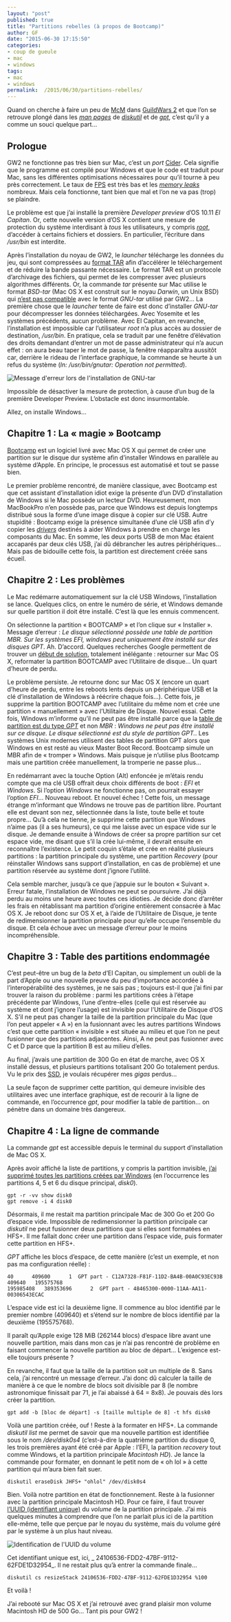 ```yaml
---
layout: "post"
published: true
title: "Partitions rebelles (à propos de Bootcamp)"
author: GF
date: "2015-06-30 17:15:50"
categories:
- coup de gueule
- mac
- windows
tags:
- mac
- windows
permalink:  /2015/06/30/partitions-rebelles/
---
```


Quand on cherche à faire un peu de [McM][1] dans [GuildWars 2][2] et que l’on se retrouve plongé dans les _[man pages][3]_ de _[diskutil][4]_ et de _[gpt][5]_, c’est qu’il y a comme un souci quelque part…

## Prologue

GW2 ne fonctionne pas très bien sur Mac, c’est un _port_ [Cider][6]. Cela signifie que le programme est compilé pour Windows et que le code est traduit pour Mac, sans les différentes optimisations nécessaires pour qu’il tourne à peu près correctement. Le taux de [FPS][7] est très bas et les _[memory leaks][8]_ nombreux. Mais cela fonctionne, tant bien que mal et l’on ne va pas (trop) se plaindre.

Le problème est que j’ai installé la première _Developer preview_ d’OS 10.11 _El Capitan_. Or, cette nouvelle version d’OS X contient une mesure de protection du système interdisant à _tous_ les utilisateurs, y compris _[root][9]_, d’accéder à certains fichiers et dossiers. En particulier, l’écriture dans _/usr/bin_ est interdite. 

Après l’installation du noyau de GW2, le _launcher_ télécharge les données du jeu, qui sont compressées au [format TAR][10] afin d’accélérer le téléchargement et de réduire la bande passante nécessaire. Le format TAR est un protocole d’archivage des fichiers, qui permet de les compresser avec plusieurs algorithmes différents. Or, la commande _tar_ présente sur Mac utilise le format _BSD-tar_ (Mac OS X est construit sur le noyau _Darwin_, un Unix BSD) qui [n’est pas compatible][11] avec le format _GNU-tar_ utilisé par GW2… La première chose que le _launcher_ tente de faire est donc d’installer _GNU-tar_ pour décompresser les données téléchargées. Avec Yosemite et les systèmes précédents, aucun problème. Avec El Capitan, en revanche, l’installation est impossible car l’utilisateur _root_ n’a plus accès au dossier de destination, _/usr/bin_. En pratique, cela se traduit par une fenêtre d’élévation des droits demandant d’entrer un mot de passe administrateur qui n’a aucun effet : on aura beau taper le mot de passe, la fenêtre réapparaîtra aussitôt car, derrière le rideau de l’interface graphique, la commande se heurte à un refus du système (_ln: /usr/bin/gnutar: Operation not permitted_).

![][image-1]

Impossible de désactiver la mesure de protection, à cause d’un bug de la première Developer Preview. L’obstacle est donc insurmontable.

Allez, on installe Windows…

## Chapitre 1 : La « magie » Bootcamp

[Bootcamp][12] est un logiciel livré avec Mac OS X qui permet de créer une partition sur le disque dur système afin d’installer Windows en parallèle au système d’Apple. En principe, le processus est automatisé et tout se passe bien. 

Le premier problème rencontré, de manière classique, avec Bootcamp est que cet assistant d’installation idiot exige la présente d’un DVD d’installation de Windows si le Mac possède un lecteur DVD. Heureusement, mon MacBookPro n’en possède pas, parce que Windows est depuis longtemps distribué sous la forme d’une image disque à copier sur clé USB. Autre stupidité : Bootcamp exige la présence simultanée d’une clé USB afin d’y copier les _[drivers][13]_ destinés à aider Windows à prendre en charge les composants du Mac. En somme, les deux ports USB de mon Mac étaient accaparés par deux clés USB, j’ai dû débrancher les autres périphériques… Mais pas de bidouille cette fois, la partition est directement créée sans écueil. 

## Chapitre 2 : Les problèmes

Le Mac redémarre automatiquement sur la clé USB Windows, l’installation se lance. Quelques clics, on entre le numéro de série, et Windows demande sur quelle partition il doit être installé. C’est là que les ennuis commencent.

On sélectionne la partition « BOOTCAMP » et l’on clique sur « Installer ». Message d’erreur : _Le disque sélectionné possède une table de partition MBR. Sur les systèmes EFI, windows peut uniquement être installé sur des disques GPT_.  Ah. D’accord. Quelques recherches Google permettent de trouver un [début de solution][14], totalement inélégante : retourner sur Mac OS X, reformater la partition BOOTCAMP avec l’Utilitaire de disque… Un quart d’heure de perdu.

Le problème persiste. Je retourne donc sur Mac OS X (encore un quart d’heure de perdu, entre les reboots lents depuis un périphérique USB et la clé d’installation de Windows à réécrire chaque fois…). Cette fois, je supprime la partition BOOTCAMP avec l’utilitaire du même nom et crée une partition « manuellement » avec l’Utilitaire de Disque. Nouvel essai. Cette fois, Windows m’informe qu’il ne peut pas être installé parce que la [table de partition est du type _GPT_][15] et non _MBR_ : _Windows ne peut pas être installé sur ce disque. Le disque sélectionné est du style de partition GPT._. Les systèmes Unix modernes utilisent des tables de partition GPT alors que Windows en est resté au vieux Master Boot Record. Bootcamp simule un MBR afin de « tromper » Windows. Mais puisque je n’utilise plus Bootcamp mais une partition créée manuellement, la tromperie ne passe plus…

En redémarrant avec la touche Option (Alt) enfoncée je m’étais rendu compte que ma clé USB offrait deux choix différents de boot : _EFI_ et _Windows_. Si l’option _Windows_ ne fonctionne pas, on pourrait essayer l’option _EFI_… Nouveau reboot. Et nouvel échec ! Cette fois, un message étrange m’informant que Windows ne trouve pas de partition libre. Pourtant elle est devant son nez, sélectionnée dans la liste, toute belle et toute propre… Qu’à cela ne tienne, je supprime cette partition que Windows n’aime pas (il a ses humeurs), ce qui me laisse avec un espace vide sur le disque. Je demande ensuite à Windows de créer sa propre partition sur cet espace vide, me disant que s’il la crée lui-même, il devrait ensuite en reconnaître l’existence. Le petit coquin s’étale et crée en réalité plusieurs partitions : la partition principale du système, une partition _Recovery_ (pour réinstaller Windows sans support d’installation, en cas de problème) et une partition réservée au système dont j’ignore l’utilité. 

Cela semble marcher, jusqu’à ce que j’appuie sur le bouton « Suivant ». Erreur fatale, l’installation de Windows ne peut se poursuivre. J’ai déjà perdu au moins une heure avec toutes ces idioties. Je décide donc d’arrêter les frais en rétablissant ma partition d’origine entièrement consacrée à Mac OS X. Je reboot donc sur OS X et, à l’aide de l’Utilitaire de Disque, je tente de redimensionner la partition principale pour qu’elle occupe l’ensemble du disque. Et cela échoue avec un message d’erreur pour le moins incompréhensible.

## Chapitre 3 : Table des partitions endommagée

C’est peut-être un bug de la _beta_ d’El Capitan, ou simplement un oubli de la part d’Apple ou une nouvelle preuve du peu d’importance accordée à l’interopérabilité des systèmes, je ne sais pas ; toujours est-il que j’ai fini par trouver la raison du problème : parmi les partitions crées à l’étape précédente par Windows, l’une d’entre-elles (celle qui est réservée au système et dont j’ignore l’usage) est invisible pour l’Utilitaire de Disque d’OS X. S’il ne peut pas changer la taille de la partition principale du Mac (que l’on peut appeler « A ») en la fusionnant avec les autres partitions Windows c’est que cette partition « invisible » est située au milieu et que l’on ne peut fusionner que des partitions adjacentes. Ainsi, A ne peut pas fusionner avec C et D parce que la partition B est au milieu d’elles. 

Au final, j’avais une partition de 300 Go en état de marche, avec OS X installé dessus, et plusieurs partitions totalisant 200 Go totalement perdus. Vu le prix des [SSD][16], je voulais récupérer mes _gigas_ perdus…

La seule façon de supprimer cette partition, qui demeure invisible des utilitaires avec une interface graphique, est de recourir à la ligne de commande, en l’occurrence _gpt_, pour modifier la table de partition… on pénètre dans un domaine très dangereux.

## Chapitre 4 : La ligne de commande

La commande _gpt_ est accessible depuis le terminal du support d’installation de Mac OS X.

Après avoir affiché la liste de partitions, y compris la partition invisible, [j’ai supprimé toutes les partitions créées par Windows][17] (en l’occurrence les partitions 4, 5 et 6 du disque principal, _disk0_).

	gpt -r -vv show disk0
	gpt remove -i 4 disk0

Désormais, il me restait ma partition principale Mac de 300 Go et 200 Go d’espace vide. Impossible de redimensionner la partition principale car _diskutil_ ne peut fusionner deux partitions que si elles sont formatées en HFS+. Il me fallait donc créer une partition dans l’espace vide, puis formater cette partition en HFS+.

_GPT_ affiche les blocs d’espace, de cette manière (c’est un exemple, et non pas ma configuration réelle) :

	40      409600      1  GPT part - C12A7328-F81F-11D2-BA4B-00A0C93EC93B
	409640   195575768         
	195985408   389353696      2  GPT part - 48465300-0000-11AA-AA11-00306543ECAC

L’espace vide est ici la deuxième ligne. Il commence au bloc identifié par le premier nombre (409640) et s’étend sur le nombre de blocs identifié par la deuxième (195575768).

Il paraît qu’Apple exige 128 MiB (262144 blocs) d’espace libre avant une nouvelle partition, mais dans mon cas je n’ai pas rencontré de problème en faisant commencer la nouvelle partition au bloc de départ… L’exigence est-elle toujours présente ?

En revanche, il faut que la taille de la partition soit un multiple de 8. Sans cela, j’ai rencontré un message d’erreur. J’ai donc dû calculer la taille de manière à ce que le nombre de blocs soit divisible par 8 (le nombre astronomique finissait par 71, je l’ai abaissé à 64 = 8x8). Je pouvais dès lors créer la partition.

	gpt add -b [bloc de départ] -s [taille multiple de 8] -t hfs disk0

Voilà une partition créée, ouf ! Reste à la formater en HFS+. La commande _diskutil list_ me permet de savoir que ma nouvelle partition est identifiée sous le nom _/dev/disk0s4_ (c’est-à-dire la quatrième partition du disque 0, les trois premières ayant été créé par Apple : l’EFI, la partition _recovery_ tout comme Windows, et la partition principale _Macintosh HD_). Je lance la commande pour formater, en donnant le petit nom de « oh lol » à cette partition qui m’aura bien fait suer.

	diskutil eraseDisk JHFS+ "ohlol" /dev/disk0s4

Bien. Voilà notre partition en état de fonctionnement. Reste à la fusionner avec la partition principale Macintosh HD. Pour ce faire, il faut trouver [l’UUID (identifiant unique)][18] du _volume_ de la partition principale. J’ai mis quelques minutes à comprendre que l’on ne parlait plus ici de la partition elle-même, telle que perçue par le noyau du système, mais du volume géré par le système à un plus haut niveau. 

![][image-2]

Cet identifiant unique est, ici, _ 24106536-FDD2-47BF-9112-62FDE1D32954_. Il ne restait plus qu’à entrer la commande finale…

	diskutil cs resizeStack 24106536-FDD2-47BF-9112-62FDE1D32954 %100

Et voilà ! 

J’ai rebooté sur Mac OS X et j’ai retrouvé avec grand plaisir mon volume Macintosh HD de 500 Go… Tant pis pour GW2 !


[1]:	http://wiki-fr.guildwars2.com/wiki/Monde_contre_Monde
[2]:	https://www.guildwars2.com/fr/
[3]:	https://fr.wikipedia.org/wiki/Man_(Unix)
[4]:	https://developer.apple.com/library/mac/documentation/Darwin/Reference/ManPages/man8/diskutil.8.html
[5]:	https://developer.apple.com/library/mac/documentation/Darwin/Reference/ManPages/man8/gpt.8.html
[6]:	https://en.wikipedia.org/wiki/TransGaming
[7]:	https://fr.wikipedia.org/wiki/Images_par_seconde
[8]:	https://fr.wikipedia.org/wiki/Fuite_de_m%C3%A9moire
[9]:	https://fr.wikipedia.org/wiki/Root
[10]:	https://fr.wikipedia.org/wiki/Tar_(informatique)
[11]:	http://unix.stackexchange.com/questions/101561/what-are-the-differences-between-bsdtar-and-gnu-tar
[12]:	https://www.apple.com/fr/support/bootcamp/
[13]:	https://fr.wikipedia.org/wiki/Pilote_informatique
[14]:	https://discussions.apple.com/thread/5474614?start=15&tstart=0
[15]:	https://discussions.apple.com/thread/3094944?tstart=0
[16]:	https://fr.wikipedia.org/wiki/Solid-state_drive
[17]:	http://apple.stackexchange.com/questions/63130/create-new-partition-in-unallocated-space-with-diskutil
[18]:	https://fr.wikipedia.org/wiki/Universal_Unique_Identifier

[image-1]:	/public/posts/2015-06-30-partitions-rebelles/gnutar.png "Message d'erreur lors de l'installation de GNU-tar"
[image-2]:	/public/posts/2015-06-30-partitions-rebelles/uuid.png "Identification de l'UUID du volume"
